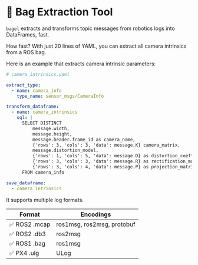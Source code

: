 # 🥯 Bag Extraction Tool
`bagel` extracts and transforms topic messages from robotics logs into DataFrames, fast.

How fast? With just 20 lines of YAML, you can extract all camera intrinsics from a ROS bag.

Here is an example that extracts camera intrinsic parameters:

```yaml
# camera_intrinsics.yaml

extract_type:
  - name: camera_info
    type_name: sensor_msgs/CameraInfo

transform_dataframe:
  - name: camera_intrinsics
    sql: |
      SELECT DISTINCT
          message.width,
          message.height,
          message.header.frame_id as camera_name,
          {'rows': 3, 'cols': 3, 'data': message.K} camera_matrix,
          message.distortion_model,
          {'rows': 1, 'cols': 5, 'data': message.D} as distortion_coefficients,
          {'rows': 3, 'cols': 3, 'data': message.R} as rectification_matrix,
          {'rows': 3, 'cols': 4, 'data': message.P} as projection_matrix
      FROM camera_info

save_dataframe:
  - camera_intrinsics
```

It supports multiple log formats.

| Format                        | Encodings                  |
| ----------------------------- | -------------------------- |
| :white_check_mark: ROS2 .mcap | ros1msg, ros2msg, protobuf |
| :white_check_mark: ROS2 .db3  | ros2msg                    |
| :white_check_mark: ROS1 .bag  | ros1msg                    |
| :white_check_mark: PX4 .ulg   | ULog                       |

